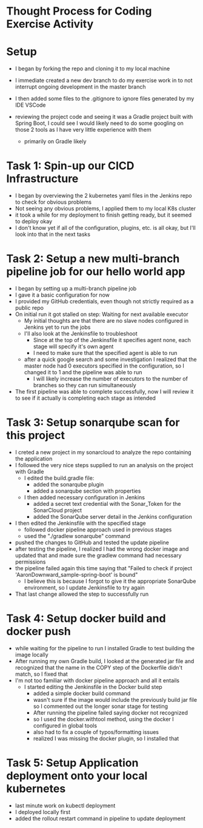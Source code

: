 # Thought Process for Coding Exercise Activity

# Setup
- I began by forking the repo and cloning it to my local machine
- I immediate created a new dev branch to do my exercise work in to not interrupt ongoing development in the master branch
- I then added some files to the .gitignore to ignore files generated by my IDE VSCode

- reviewing the project code and seeing it was a Gradle project built with Spring Boot, I could see I would likely need to do some googling on those 2 tools as I have very little experience with them
    - primarily on Gradle likely

# Task 1: Spin-up our CICD Infrastructure
- I began by overviewing the 2 kubernetes yaml files in the Jenkins repo to check for obvious problems
- Not seeing any obvious problems, I applied them to my local K8s cluster
- it took a while for my deployment to finish getting ready, but it seemed to deploy okay
- I don't know yet if all of the configuration, plugins, etc. is all okay, but I'll look into that in the next tasks

# Task 2: Setup a new multi-branch pipeline job for our hello world app
- I began by setting up a multi-branch pipeline job
- I gave it a basic configuration for now
- I provided my GitHub credentials, even though not strictly required as a public repo
- On initial run it got stalled on step: Waiting for next available executor
    - My initial thoughts are that there are no slave nodes configured in Jenkins yet to run the jobs
    - I'll also look at the Jenkinsfile to troubleshoot
        - Since at the top of the Jenkinsfile it specifies agent none, each stage will specify it's own agent
        - I need to make sure that the specified agent is able to run
    - after a quick google search and some investigation I realized that the master node had 0 executors specified in the configuration, so I changed it to 1 and the pipeline was able to run
        - I will likely increase the number of executors to the number of branches so they can run simultaneously
- The first pipeline was able to complete successfully, now I will review it to see if it actually is completing each stage as intended

# Task 3: Setup sonarqube scan for this project
- I creted a new project in my sonarcloud to analyze the repo containing the application
- I followed the very nice steps supplied to run an analysis on the project with Gradle
    - I edited the build.gradle file: 
        - added the sonarqube plugin
        - added a sonarqube section with properties
    - I then added necessary configuration in Jenkins
        - added a secret text credential with the Sonar_Token for the SonarCloud project
        - added the SonarQube server detail in the Jenkins configuration
- I then edited the Jenkinsfile with the specified stage
    - followed docker pipeline approach used in previous stages
    - used the "./gradlew sonarqube" command
- pushed the changes to GitHub and tested the update pipeline
- after testing the pipeline, I realized I had the wrong docker image and updated that and made sure the gradlew command had necessary permissions
- the pipeline failed again this time saying that "Failed to check if project 'AaronDownward_sample-spring-boot' is bound"
    - I believe this is because I forgot to give it the appropriate SonarQube environment, so I update Jenkinsfile to try again
- That last change allowed the step to successfully run

# Task 4: Setup docker build and docker push
- while waiting for the pipeline to run I installed Gradle to test building the image locally
- After running my own Gradle build, I looked at the generated jar file and recognized that the name in the COPY step of the Dockerfile didn't match, so I fixed that
- I'm not too familiar with docker pipeline approach and all it entails
    - I started editing the Jenkinsfile in the Docker build step
        - added a simple docker build command
        - wasn't sure if the image would include the previously build jar file so I commented out the longer sonar stage for testing
        - After running the pipeline failed saying docker not recognized
        - so I used the docker.withtool method, using the docker I configured in global tools
        - also had to fix a couple of typos/formatting issues
        - realized I was missing the docker plugin, so I installed that

# Task 5: Setup Application deployment onto your local kubernetes

- last minute work on kubectl deployment
- I deployed locally first
- added the rollout restart command in pipeline to update deployment




